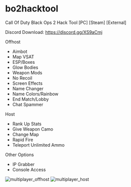# bo2hacktool
Call Of Duty Black Ops 2 Hack Tool
[PC] [Steam] [External]

Discord Download: https://discord.gg/XS9aCmj

Offhost
- Aimbot
- Map VSAT
- ESP/Boxes
- Glow Bodies
- Weapon Mods
- No Recoil
- Screen Effects
- Name Changer
- Name Colors/Rainbow
- End Match/Lobby
- Chat Spammer

Host
- Rank Up Stats
- Give Weapon Camo
- Change Map
- Rapid Fire
- Teleport
 Unlimited Ammo

Other Options
- IP Grabber
- Console Access

![multiplayer_offhost](https://github.com/BabyxSparklez/bo2hacktool/assets/80248376/a846bb32-0a5a-4523-812c-226e527e46a9)
![multiplayer_host](https://github.com/BabyxSparklez/bo2hacktool/assets/80248376/c466b853-e2bd-4e17-88a2-001d57629bbc)
